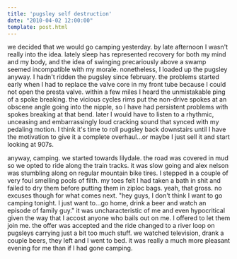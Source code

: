 ```yaml
---
title: 'pugsley self destruction'
date: "2010-04-02 12:00:00"
template: post.html
---
```


we decided that we would go camping yesterday. by late afternoon I wasn't really into the idea. lately sleep has represented recovery for both my mind and my body, and the idea of swinging precariously above a swamp seemed incompatible with my morale. nonetheless, I loaded up the pugsley anyway. I hadn't ridden the pugsley since february. the problems started early when I had to replace the valve core in my front tube because I could not open the presta valve. within a few miles I heard the unmistakable ping of a spoke breaking. the vicious cycles rims put the non-drive spokes at an obscene angle going into the nipple, so I have had persistent problems with spokes breaking at that bend. later I would have to listen to a rhythmic, unceasing and embarrassingly loud cracking sound that synced with my pedaling motion. I think it's time to roll pugsley back downstairs until I have the motivation to give it a complete overhaul...or maybe I just sell it and start looking at 907s.

anyway, camping. we started towards lilydale. the road was covered in mud so we opted to ride along the train tracks. it was slow going and alex nelson was stumbling along on regular mountain bike tires. I stepped in a couple of very foul smelling pools of filth. my toes felt I had taken a bath in shit and failed to dry them before putting them in ziploc bags. yeah, that gross. no excuses though for what comes next. "hey guys, I don't think I want to go camping tonight. I just want to...go home, drink a beer and watch an episode of family guy." it was uncharacteristic of me and even hypocritical given the way that I accost anyone who bails out on me. I offered to let them join me. the offer was accepted and the ride changed to a river loop on pugsleys carrying just a bit too much stuff. we watched television, drank a couple beers, they left and I went to bed. it was really a much more pleasant evening for me than if I had gone camping.